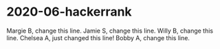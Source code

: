 # 2020-06-hackerrank

Margie B, change this line.
Jamie S, change this line.
Willy B, change this line.
Chelsea A, just changed this line!
Bobby A, change this line.

